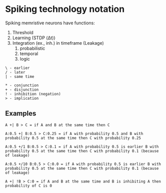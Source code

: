 # Spiking technology notation 

Spiking memristive neurons have functions:

1. Threshold
1. Learning (STDP (Δt))
1. Integration (ex., inh.) in timeframe (Leakage)
    1. probabilistic
	1. temporal
	1. logic
	
```
\ - earlier
/ - later
| - same time

* - conjunction
+ - disjunction
! - inhibition (negation) 
> - implication 
```

## Examples 

```
A +| B > C = if A and B at the same time then C

A:0.5 +| B:0.5 > C:0.25 = if A with probability 0.5 and B with probability 0.5 at the same time then C with probability 0.25

A:0.5 +/1 B:0.5 > C:0.1 = if A with probability 0.5 is earlier B with probability 0.5 at the same time then C with probability 0.1 (because of leakage)

A:0.5 +/10 B:0.5 > C:0.0 = if A with probability 0.5 is earlier B with probability 0.5 at the same time then C with probability 0.1 (because of leakage)

A +| !B > C:0 = if A and B at the same time and B is inhibiting A then probability of C is 0


```

	
